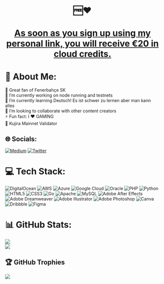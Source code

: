 # <p align="center"> 🆓❤️ </p>
# <p align="center"> [As soon as you sign up using my personal link, you will receive €⁠20 in cloud credits.](https://hetzner.cloud/?ref=JuTz7XhE0hpU) </p>

# 💫 About Me:
🎉 Great fan of Fenerbahçe SK<br>🔭 I’m currently working on node running and testnets<br>🌱 I’m currently learning Deutsch! Es ist schwer zu lernen aber man kann alles<br>👯 I’m looking to collaborate with other content creators<br>⚡ Fun fact: I ❤️ GAMING<br>💬 Kujira Mainnet Validator


## 🌐 Socials:
[![Medium](https://img.shields.io/badge/Medium-12100E?logo=medium&logoColor=white)](https://medium.com/@neuweltgeld) [![Twitter](https://img.shields.io/badge/Twitter-%231DA1F2.svg?logo=Twitter&logoColor=white)](https://twitter.com/neuweltgeld) 


# 💻 Tech Stack:
![DigitalOcean](https://img.shields.io/badge/DigitalOcean-%230167ff.svg?style=for-the-badge&logo=digitalOcean&logoColor=white) ![AWS](https://img.shields.io/badge/AWS-%23FF9900.svg?style=for-the-badge&logo=amazon-aws&logoColor=white) ![Azure](https://img.shields.io/badge/azure-%230072C6.svg?style=for-the-badge&logo=azure-devops&logoColor=white) ![Google Cloud](https://img.shields.io/badge/Google%20Cloud-%234285F4.svg?style=for-the-badge&logo=google-cloud&logoColor=white) ![Oracle](https://img.shields.io/badge/Oracle-F80000?style=for-the-badge&logo=oracle&logoColor=white) ![PHP](https://img.shields.io/badge/php-%23777BB4.svg?style=for-the-badge&logo=php&logoColor=white) ![Python](https://img.shields.io/badge/python-3670A0?style=for-the-badge&logo=python&logoColor=ffdd54) ![HTML5](https://img.shields.io/badge/html5-%23E34F26.svg?style=for-the-badge&logo=html5&logoColor=white) ![CSS3](https://img.shields.io/badge/css3-%231572B6.svg?style=for-the-badge&logo=css3&logoColor=white) ![Go](https://img.shields.io/badge/go-%2300ADD8.svg?style=for-the-badge&logo=go&logoColor=white) ![Apache](https://img.shields.io/badge/apache-%23D42029.svg?style=for-the-badge&logo=apache&logoColor=white) ![MySQL](https://img.shields.io/badge/mysql-%2300f.svg?style=for-the-badge&logo=mysql&logoColor=white) ![Adobe After Effects](https://img.shields.io/badge/Adobe%20After%20Effects-9999FF.svg?style=for-the-badge&logo=Adobe%20After%20Effects&logoColor=white) ![Adobe Dreamweaver](https://img.shields.io/badge/Adobe%20Dreamweaver-FF61F6.svg?style=for-the-badge&logo=Adobe%20Dreamweaver&logoColor=white) ![Adobe Illustrator](https://img.shields.io/badge/adobeillustrator-%23FF9A00.svg?style=for-the-badge&logo=adobeillustrator&logoColor=white) ![Adobe Photoshop](https://img.shields.io/badge/adobephotoshop-%2331A8FF.svg?style=for-the-badge&logo=adobephotoshop&logoColor=white) ![Canva](https://img.shields.io/badge/Canva-%2300C4CC.svg?style=for-the-badge&logo=Canva&logoColor=white) ![Dribbble](https://img.shields.io/badge/Dribbble-EA4C89?style=for-the-badge&logo=dribbble&logoColor=white) 	![Figma](https://img.shields.io/badge/figma-%23F24E1E.svg?style=for-the-badge&logo=figma&logoColor=white)
# 📊 GitHub Stats:
![](https://github-readme-stats.vercel.app/api?username=neuweltgeld&theme=jolly&hide_border=true&include_all_commits=true&count_private=false)<br/>
![](https://github-readme-streak-stats.herokuapp.com/?user=neuweltgeld&theme=jolly&hide_border=true)<br/>

## 🏆 GitHub Trophies
![](https://github-profile-trophy.vercel.app/?username=neuweltgeld&theme=tokyonight&no-frame=true&no-bg=false&margin-w=4)
